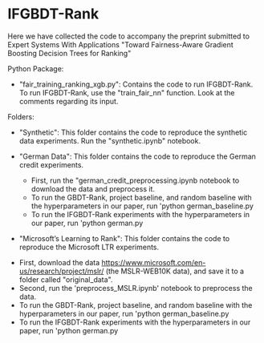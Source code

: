 # IFGBDT-Rank

Here we have collected the code to accompany the preprint submitted to Expert Systems With Applications "Toward Fairness-Aware Gradient Boosting Decision Trees for Ranking"  

Python Package:

- "fair_training_ranking_xgb.py": Contains the code to run IFGBDT-Rank. To run IFGBDT-Rank, use the "train_fair_nn" function. Look at the comments regarding its input.

Folders:

- "Synthetic": This folder contains the code to reproduce the synthetic data experiments. Run the "synthetic.ipynb" notebook.

- "German Data": This folder contains the code to reproduce the German credit experiments. 

  * First, run the "german_credit_preprocessing.ipynb notebook to download the data and preprocess it. 
  * To run the GBDT-Rank, project baseline, and random baseline with the hyperparameters in our paper, run 'python german_baseline.py
  * To run the IFGBDT-Rank experiments with the hyperparameters in our paper, run 'python german.py
  
- "Microsoft’s Learning to Rank": This folder contains the code to reproduce the Microsoft LTR experiments.
 * First, download the data https://www.microsoft.com/en-us/research/project/mslr/ (the MSLR-WEB10K data), and save it to a folder called "original_data".
 * Second, run the 'preprocess_MSLR.ipynb' notebook to preprocess the data.
 * To run the GBDT-Rank, project baseline, and random baseline with the hyperparameters in our paper, run 'python german_baseline.py
 * To run the IFGBDT-Rank experiments with the hyperparameters in our paper, run 'python german.py
